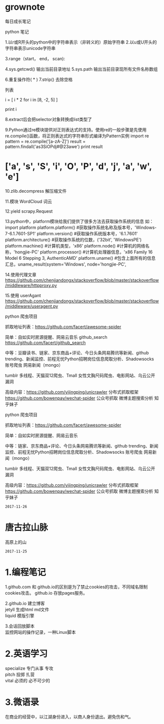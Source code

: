 # grownote
每日成长笔记


python 笔记

1.以r或R开头的python中的字符串表示（非转义的）原始字符串
2.以u或U开头的字符串表示unicode字符串

3.range（start， end， scan):

4.sys.getcwd() 输出当前目录地址
5.sys.path 输出当前目录现所有文件名称数组

6.重复操作符( * ) 
7.strip() 去除空格

列表

i = [ i * 2 for i in [8, -2, 5] ] 
	
print i

8.extract后会把selector对象转换成list类型了

9.Python通过re模块提供对正则表达式的支持。使用re的一般步骤是先使用re.compile()函数，将正则表达式的字符串形式编译为Pattern实例
import re
pattern = re.compile('[a-zA-Z]')
result = pattern.findall('as3SiOPdj#@23awe')
print result
# ['a', 's', 'S', 'i', 'O', 'P', 'd', 'j', 'a', 'w', 'e']



10.zlib.decompress 解压缩文件

11.模块 WordCloud 词云

12.yield scrapy.Request

13.python中，platform模块给我们提供了很多方法去获取操作系统的信息
    如：
        import platform
        platform.platform()   #获取操作系统名称及版本号，'Windows-7-6.1.7601-SP1'
        platform.version()    #获取操作系统版本号，'6.1.7601'
        platform.architecture()   #获取操作系统的位数，('32bit', 'WindowsPE')
        platform.machine()    #计算机类型，'x86'
        platform.node()       #计算机的网络名称，'hongjie-PC'
        platform.processor()  #计算机处理器信息，'x86 Family 16 Model 6 Stepping 3, AuthenticAMD'
        platform.uname()      #包含上面所有的信息汇总，uname_result(system='Windows', node='hongjie-PC',

14.使用代理文章 https://github.com/chenjiandongx/stackoverflow/blob/master/stackoverflow/middleware/httpproxy.py

15.使用 userAgant 
https://github.com/chenjiandongx/stackoverflow/blob/master/stackoverflow/middleware/useragent.py


python 爬虫项目

抓取地址列表：https://github.com/facert/awesome-spider

简单：自如实时房源提醒、网易云音乐
github_search https://github.com/facert/github_search

中等：豆瓣读书、链家、京东商品+评论、今日头条网易腾讯等新闻、github trending、新闻监控、前程无忧Python招聘岗位信息爬取分析、Shadowsocks 账号爬虫
网易新闻（mongo）

tumblr 多线程、天猫双12爬虫、Tmall 女性文胸尺码爬虫、电影网站、乌云公开漏洞

高级内容：https://github.com/yijingping/unicrawler 分布式抓取框架
https://github.com/bowenpay/wechat-spider 公众号抓取
微博主题搜索分析
知乎妹子


python 爬虫项目

抓取地址列表：https://github.com/facert/awesome-spider

简单：自如实时房源提醒、网易云音乐

中等：链家、京东商品+评论、今日头条网易腾讯等新闻、github trending、新闻监控、前程无忧Python招聘岗位信息爬取分析、Shadowsocks 账号爬虫
网易新闻（mongo）

tumblr 多线程、天猫双12爬虫、Tmall 女性文胸尺码爬虫、电影网站、乌云公开漏洞

高级内容：https://github.com/yijingping/unicrawler 分布式抓取框架
https://github.com/bowenpay/wechat-spider 公众号抓取
微博主题搜索分析
知乎妹子

    2017-11-26

# 唐古拉山脉 #
高原上的山

    
    2017-11-25
<h1>1.编程笔记</h1>
1.github.com 和 github.io的区别是为了禁止cookies的攻击，不同域名限制cookies攻击。
github.io 存放pages服务。

2.github.io 建立博客<br/>
jetyll 生成html md文件<br/>
liquid 模版引擎<br/>

3.会话回放脚本<br/>
监控网站的操作记录，一种Linux脚本

<h1>2.英语学习</h1>
specialize 专门从事 专攻<br/>
pitch 投掷 扎营<br/>
vital 必须的 必不可少的<br/>

<h1>3.微语录</h1>
在商业的经营中，以江湖身份进入，以商人身份退出。避免伤和气。
